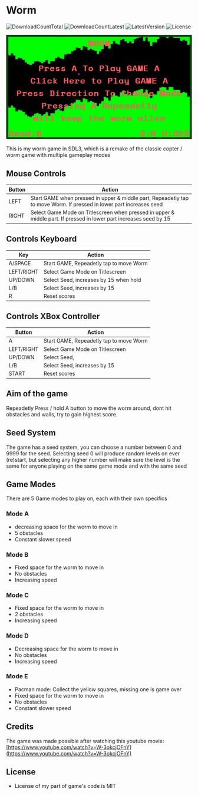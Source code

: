 # Worm
![DownloadCountTotal](https://img.shields.io/github/downloads/joyrider3774/worm/total?label=total%20downloads&style=plastic) ![DownloadCountLatest](https://img.shields.io/github/downloads/joyrider3774/worm/latest/total?style=plastic) ![LatestVersion](https://img.shields.io/github/v/tag/joyrider3774/worm?label=Latest%20version&style=plastic) ![License](https://img.shields.io/github/license/joyrider3774/worm?style=plastic)

![screenshot 1](screenshots/screenshot1.png)

This is my worm game in SDL3, which is a remake of the classic copter / worm game with multiple gameplay modes

## Mouse Controls

| Button     | Action                                                              |
|------------|---------------------------------------------------------------------|
| LEFT       | Start GAME when pressed in upper & middle part, Repeadetly tap to move Worm. If pressed in lower part increases seed |
| RIGHT      | Select Game Mode on Titlescreen when pressed in upper & middle part. If pressed in lower part increases seed by 15 |

## Controls Keyboard

| Key        | Action                                        |
|------------|-----------------------------------------------|
| A/SPACE    | Start GAME, Repeadetly tap to move Worm       |
| LEFT/RIGHT | Select Game Mode on Titlescreen               |
| UP/DOWN    | Select Seed, increases by 15 when hold        |
| L/B        | Select Seed, increases by 15                  |        
| R          | Reset scores                                  |

## Controls XBox Controller

| Button     | Action                                        |
|------------|-----------------------------------------------|
| A          | Start GAME, Repeadetly tap to move Worm       |
| LEFT/RIGHT | Select Game Mode on Titlescreen               |
| UP/DOWN    | Select Seed,                                  |
| L/B        | Select Seed, increases by 15                  |        
| START      | Reset scores                                  |

## Aim of the game
Repeadetly Press / hold A button to move the worm around, dont hit obstacles and walls, try to gain highest score.

## Seed System
The game has a seed system, you can choose a number between 0 and 9999 for the seed.
Selecting seed 0 will produce random levels on ever (re)start, but selecting any higher number will make sure the level is the same for anyone playing on the same game mode and with the same seed

## Game Modes
There are 5 Game modes to play on, each with their own specifics

### Mode A
- decreasing space for the worm to move in
- 5 obstacles
- Constant slower speed

### Mode B
- Fixed space for the worm to move in
- No obstacles
- Increasing speed

### Mode C
- Fixed space for the worm to move in
- 2 obstacles
- Increasing speed 

### Mode D
- Decreasing space for the worm to move in
- No obstacles
- Increasing speed

### Mode E
- Pacman mode: Collect the yellow squares, missing one is game over
- Fixed space for the worm to move in
- No obstacles
- Constant slower speed

## Credits
The game was made possible after watching this youtube movie: [https://www.youtube.com/watch?v=W-3okcjOFnY](https://www.youtube.com/watch?v=W-3okcjOFnY)

## License
* License of my part of game's code is MIT
